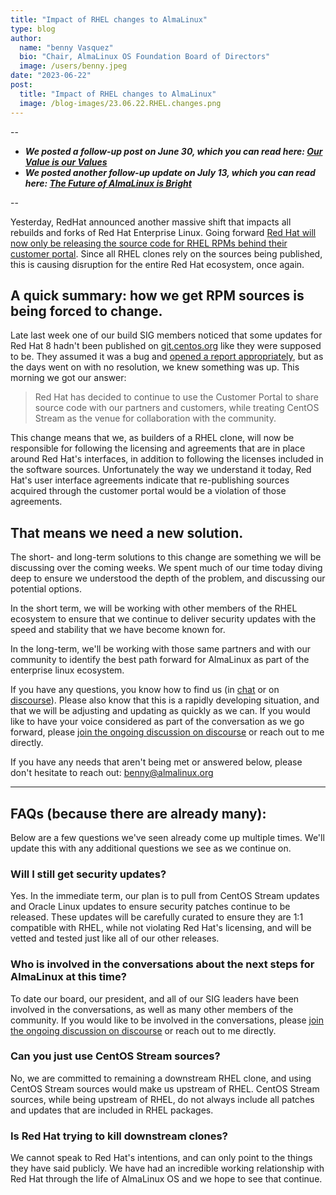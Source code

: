 ```yaml
---
title: "Impact of RHEL changes to AlmaLinux"
type: blog
author:
  name: "benny Vasquez"
  bio: "Chair, AlmaLinux OS Foundation Board of Directors"
  image: /users/benny.jpeg
date: "2023-06-22"
post:
  title: "Impact of RHEL changes to AlmaLinux"
  image: /blog-images/23.06.22.RHEL.changes.png
---
```


--

- **_We posted a follow-up post on June 30, which you can read here: [Our Value is our Values](/blog/our-value-is-our-values/)_**
- **_We posted another follow-up update on July 13, which you can read here: [The Future of AlmaLinux is Bright](/blog/future-of-almalinux/)_**

--

Yesterday, RedHat announced another massive shift that impacts all rebuilds and forks of Red Hat Enterprise Linux. Going forward [Red Hat will now only be releasing the source code for RHEL RPMs behind their customer portal](https://www.redhat.com/en/blog/furthering-evolution-centos-stream). Since all RHEL clones rely on the sources being published, this is causing disruption for the entire Red Hat ecosystem, once again.

## A quick summary: how we get RPM sources is being forced to change.

Late last week one of our build SIG members noticed that some updates for Red Hat 8 hadn't been published on [git.centos.org](https://git.centos.org/) like they were supposed to be. They assumed it was a bug and [opened a report appropriately](https://bugzilla.redhat.com/show_bug.cgi?id=2215299), but as the days went on with no resolution, we knew something was up. This morning we got our answer:

> Red Hat has decided to continue to use the Customer Portal to share source code with our partners and customers, while treating CentOS Stream as the venue for collaboration with the community.

This change means that we, as builders of a RHEL clone, will now be responsible for following the licensing and agreements that are in place around Red Hat's interfaces, in addition to following the licenses included in the software sources. Unfortunately the way we understand it today, Red Hat's user interface agreements indicate that re-publishing sources acquired through the customer portal would be a violation of those agreements.

## That means we need a new solution.

The short- and long-term solutions to this change are something we will be discussing over the coming weeks. We spent much of our time today diving deep to ensure we understood the depth of the problem, and discussing our potential options.

In the short term, we will be working with other members of the RHEL ecosystem to ensure that we continue to deliver security updates with the speed and stability that we have become known for.

In the long-term, we'll be working with those same partners and with our community to identify the best path forward for AlmaLinux as part of the enterprise linux ecosystem.

If you have any questions, you know how to find us (in [chat](https://chat.almalinux.org) or on [discourse](https://forums.almalinux.org/)). Please also know that this is a rapidly developing situation, and that we will be adjusting and updating as quickly as we can. If you would like to have your voice considered as part of the conversation as we go forward, please [join the ongoing discussion on discourse](https://forums.almalinux.org/t/how-is-rh-new-move-affecting-the-el-family/) or reach out to me directly.

If you have any needs that aren't being met or answered below, please don't hesitate to reach out: <benny@almalinux.org>

---

## FAQs (because there are already many):

Below are a few questions we've seen already come up multiple times. We'll update this with any additional questions we see as we continue on.

### Will I still get security updates?

Yes. In the immediate term, our plan is to pull from CentOS Stream updates and Oracle Linux updates to ensure security patches continue to be released. These updates will be carefully curated to ensure they are 1:1 compatible with RHEL, while not violating Red Hat's licensing, and will be vetted and tested just like all of our other releases.

### Who is involved in the conversations about the next steps for AlmaLinux at this time?

To date our board, our president, and all of our SIG leaders have been involved in the conversations, as well as many other members of the community. If you would like to be involved in the conversations, please [join the ongoing discussion on discourse](https://forums.almalinux.org/t/how-is-rh-new-move-affecting-the-el-family/) or reach out to me directly.

### Can you just use CentOS Stream sources?

No, we are committed to remaining a downstream RHEL clone, and using CentOS Stream sources would make us upstream of RHEL. CentOS Stream sources, while being upstream of RHEL, do not always include all patches and updates that are included in RHEL packages. 

### Is Red Hat trying to kill downstream clones?

We cannot speak to Red Hat's intentions, and can only point to the things they have said publicly. We have had an incredible working relationship with Red Hat through the life of AlmaLinux OS and we hope to see that continue.
